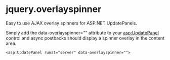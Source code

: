 jquery.overlayspinner
=====================

Easy to use AJAX overlay spinners for ASP.NET UpdatePanels.

Simply add the data-overlayspinner="" attribute to your <asp:UpdatePanel> control and async postbacks should display a spinner overlay in the content area.

`
<asp:UpdatePanel runat="server" data-overlayspinner="">
`
